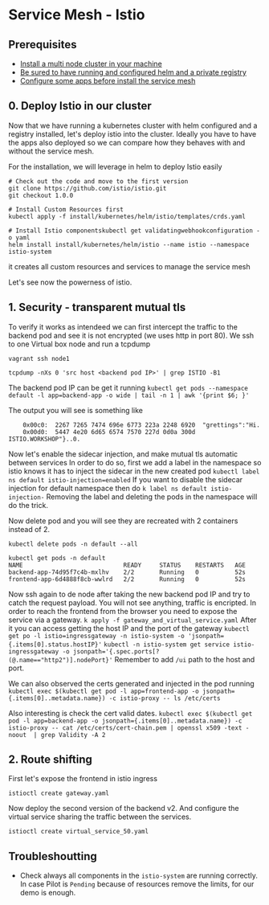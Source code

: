 
# Service Mesh - Istio

## Prerequisites

- [Install a multi node cluster in your machine](/cluster/ubuntu/README.md)
- [Be sured to have running and configured helm and a private registry](/steps/0#install-a-self-contained-registry)
- [Configure some apps before install the service mesh](/steps/10/app/README.md)

## 0. Deploy Istio in our cluster

Now that we have running a kubernetes cluster with helm configured and a registry installed, let's deploy istio into the cluster. Ideally you have to have the apps also deployed so we can compare how they behaves with and without the service mesh.

For the installation, we will leverage in helm to deploy Istio easily
```
# Check out the code and move to the first version
git clone https://github.com/istio/istio.git
git checkout 1.0.0

# Install Custom Resources first
kubectl apply -f install/kubernetes/helm/istio/templates/crds.yaml

# Install Istio componentskubectl get validatingwebhookconfiguration -o yaml
helm install install/kubernetes/helm/istio --name istio --namespace istio-system 
```
it creates all custom resources and services to manage the service mesh

Let's see now the powerness of istio.

## 1. Security - transparent mutual tls

To verify it works as intendeed we can first intercept the traffic to the backend pod and see it is not encrypted (we uses http in port 80). We ssh to one Virtual box node and run a tcpdump
```
vagrant ssh node1

tcpdump -nXs 0 'src host <backend pod IP>' | grep ISTIO -B1
```
The backend pod IP can be get it running
`kubectl get pods --namespace default -l app=backend-app -o wide | tail -n 1 | awk '{print $6; }'`

The output you will see is something like
```
    0x00c0:  2267 7265 7474 696e 6773 223a 2248 6920  "grettings":"Hi.
	0x00d0:  5447 4e20 6d65 6574 7570 227d 0d0a 300d  ISTIO.WORKSHOP"}..0.
```

Now let's enable the sidecar injection, and make mutual tls automatic between services
In order to do so, first we add a label in the namespace so istio knows it has to inject the sidecar in the new created pod
`kubectl label ns default istio-injection=enabled`
If you want to disable the sidecar injection for default namespace then do 
`k label ns default istio-injection-`
Removing the label and deleting the pods in the namespace will do the trick.

Now delete pod and you will see they are recreated with 2 containers instead of 2.
```
kubectl delete pods -n default --all

kubectl get pods -n default
NAME                            READY     STATUS    RESTARTS   AGE
backend-app-74d95f7c4b-mxlhv    2/2       Running   0          52s
frontend-app-6d4888f8cb-wwlrd   2/2       Running   0          52s
```

Now ssh again to de node after taking the new backend pod IP and try to catch the request payload. You will not see anything, traffic is encripted. In order to reach the frontend from the browser you need to expose the service via a gateway. 
`k apply -f gateway_and_virtual_service.yaml`
After it you can access getting the host IP and the port of the gateway
`kubectl get po -l istio=ingressgateway -n istio-system -o 'jsonpath={.items[0].status.hostIP}'`
`kubectl -n istio-system get service istio-ingressgateway -o jsonpath='{.spec.ports[?(@.name=="http2")].nodePort}'`
Remember to add `/ui` path to the host and port.

We can also observed the certs generated and injected in the pod running 
`kubectl exec $(kubectl get pod -l app=frontend-app -o jsonpath={.items[0]..metadata.name}) -c istio-proxy -- ls /etc/certs`

Also interesting is check the cert valid dates.
`kubectl exec $(kubectl get pod -l app=backend-app -o jsonpath={.items[0]..metadata.name}) -c istio-proxy -- cat /etc/certs/cert-chain.pem | openssl x509 -text -noout  | grep Validity -A 2`

## 2. Route shifting

First let's expose the frontend in istio ingress

```
istioctl create gateway.yaml
```

Now deploy the second version of the backend v2.
And configure the virtual service sharing the traffic between the services.

```
istioctl create virtual_service_50.yaml
```

## Troubleshoutting 

- Check always all components in the `istio-system` are running correctly. In case Pilot is `Pending` because of resources remove the limits, for our demo is enough.
